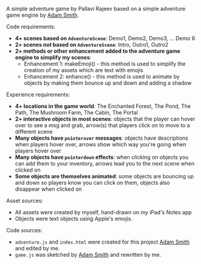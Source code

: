 A simple adventure game by Pallavi Rajeev based on a simple adventure game engine by [Adam Smith](https://github.com/rndmcnlly).

Code requirements:
- **4+ scenes based on `AdventureScene`**: Demo1, Demo2, Demo3, ... Demo 6
- **2+ scenes *not* based on `AdventureScene`**: Intro, Outro1, Outro2
- **2+ methods or other enhancement added to the adventure game engine to simplify my scenes**:
    - Enhancement 1: makeEmoji() - this method is used to simplify the creation of my assets which are text with emojis
    - Enhancement 2: enhance() - this method is used to animate by objects by making them bounce up and down and adding a shadow 

Experience requirements:
- **4+ locations in the game world**: The Enchanted Forest, The Pond, The Path, The Mushroom Farm, The Cabin, The Portal 
- **2+ interactive objects in most scenes**: objects that the player can hover over to see a msg and grab, arrow(s) that players click on to move to a different scene 
- **Many objects have `pointerover` messages**: objects have descriptions when players hover over, arrows show which way you're going when players hover over 
- **Many objects have `pointerdown` effects**: when clicking on objects you can add them to your inventory, arrows lead you to the next scene when clicked on 
- **Some objects are themselves animated**: some objects are bouncing up and down so players know you can click on them, objects also disappear when clicked on 

Asset sources:
- All assets were created by myself, hand-drawn on my iPad's Notes app
- Objects were text objects using Apple's emojis.

Code sources:
- `adventure.js` and `index.html` were created for this project [Adam Smith](https://github.com/rndmcnlly) and edited by me.
- `game.js` was sketched by [Adam Smith](https://github.com/rndmcnlly) and rewritten by me.